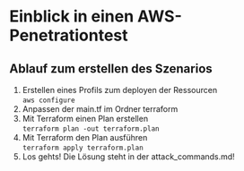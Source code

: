 # Einblick in einen AWS-Penetrationtest

## Ablauf zum erstellen des Szenarios

1. Erstellen eines Profils zum deployen der Ressourcen <br>
``` aws configure ```
2. Anpassen der main.tf im Ordner terraform
3. Mit Terraform einen Plan erstellen <br>
``` terraform plan -out terraform.plan ``` 
4. Mit Terraform den Plan ausführen <br>
``` terraform apply terraform.plan ``` 
5. Los gehts! 
Die Lösung steht in der attack_commands.md!
